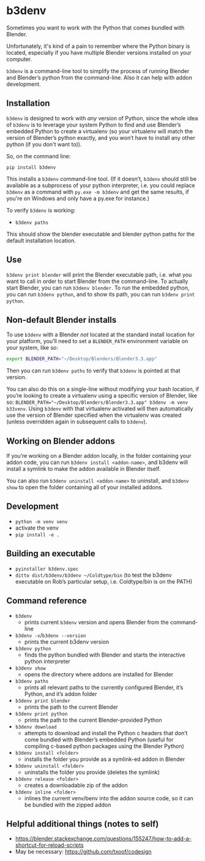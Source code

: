 # b3denv

Sometimes you want to work with the Python that comes bundled with Blender.

Unfortunately, it's kind of a pain to remember where the Python binary is located, especially if you have multiple Blender versions installed on your computer.

`b3denv` is a command-line tool to simplify the process of running Blender and Blender’s python from the command-line. Also it can help with addon development.

## Installation

`b3denv` is designed to work with _any_ version of Python, since the whole idea of `b3denv` is to leverage your system Python to find and use Blender’s embedded Python to create a virtualenv (so your virtualenv will match the version of Blender’s python exactly, and you won’t have to install any other python (if you don't want to)).

So, on the command line:

```
pip install b3denv
```

This installs a `b3denv` command-line tool. (If it doesn’t, `b3denv` should still be available as a subprocess of your python interpreter, i.e. you could replace `b3denv` as a command with `py.exe -m b3denv` and get the same results, if you're on Windows and only have a py.exe for instance.)

To verify `b3denv` is working:

- `b3denv paths`

This should show the blender executable and blender python paths for the default installation location.

## Use

`b3denv print blender` will print the Blender executable path, i.e. what you want to call in order to start Blender from the command-line. To actually start Blender, you can run `b3denv blender`. To run the embedded python, you can run `b3denv python`, and to show its path, you can run `b3denv print python`.

## Non-default Blender installs

To use `b3denv` with a Blender _not_ located at the standard install location for your platform, you'll need to set a `BLENDER_PATH` environment variable on your system, like so:

```bash
export BLENDER_PATH="~/Desktop/Blenders/Blender3.3.app"
```

Then you can run `b3denv paths` to verify that `b3denv` is pointed at that version.

You can also do this on a single-line without modifying your bash location, if you’re looking to create a virtualenv using a specific version of Blender, like so: `BLENDER_PATH="~/Desktop/Blenders/Blender3.3.app" b3denv -m venv b33venv`. Using `b3denv` with that virtualenv activated will then automatically use the version of Blender specified when the virtualenv was created (unless overridden again in subsequent calls to `b3denv`).

## Working on Blender addons

If you’re working on a Blender addon locally, in the folder containing your addon code, you can run `b3denv install <addon-name>`, and b3denv will install a symlink to make the addon available in Blender itself.

You can also run `b3denv uninstall <addon-name>` to uninstall, and `b3denv show` to open the folder containing all of your installed addons.

## Development

- `python -m venv venv`
- activate the venv
- `pip install -e .`

## Building an executable

- `pyinstaller b3denv.spec`
- `ditto dist/b3denv/b3denv ~/Coldtype/bin` (to test the b3denv executable on Rob’s particular setup, i.e. Coldtype/bin is on the PATH)

## Command reference

- `b3denv`
    - prints current `b3denv` version and opens Blender from the command-line
- `b3denv -v`/`b3denv --version`
    - prints the current b3denv version
- `b3denv python`
    - finds the python bundled with Blender and starts the interactive python interpreter
- `b3denv show`
    - opens the directory where addons are installed for Blender
- `b3denv paths`
    - prints all relevant paths to the currently configured Blender, it’s Python, and it’s addon folder
- `b3denv print blender`
    - prints the path to the current Blender
- `b3denv print python`
    - prints the path to the current Blender-provided Python
- `b3denv download`
    - attempts to download and install the Python c headers that don’t come bundled with Blender’s embedded Python (useful for compiling c-based python packages using the Blender Python)
- `b3denv install <folder>`
    - installs the folder you provide as a symlink-ed addon in Blender
- `b3denv uninstall <folder>`
    - uninstalls the folder you provide (deletes the symlink)
- `b3denv release <folder>`
    - creates a downloadable zip of the addon
- `b3denv inline <folder>`
    - inlines the current venv/benv into the addon source code, so it can be bundled with the zipped addon

## Helpful additional things (notes to self)

- https://blender.stackexchange.com/questions/155247/how-to-add-a-shortcut-for-reload-scripts
- May be necessary: https://github.com/txoof/codesign

